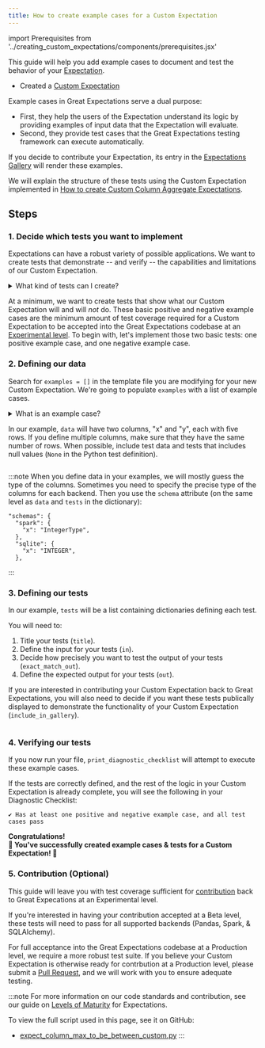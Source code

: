 ```yaml
---
title: How to create example cases for a Custom Expectation
---
```

import Prerequisites from '../creating_custom_expectations/components/prerequisites.jsx'

This guide will help you add example cases to document and test the behavior of your [Expectation](../../../reference/expectations/expectations.md). 

<Prerequisites>

 - Created a [Custom Expectation](../creating_custom_expectations/overview.md)

</Prerequisites>


Example cases in Great Expectations serve a dual purpose:
* First, they help the users of the Expectation understand its logic by providing examples of input data that the Expectation will evaluate.
* Second, they provide test cases that the Great Expectations testing framework can execute automatically.

If you decide to contribute your Expectation, its entry in the [Expectations Gallery](https://greatexpectations.io/expectations/) will render these examples.

We will explain the structure of these tests using the Custom Expectation implemented in [How to create Custom Column Aggregate Expectations](../creating_custom_expectations/how_to_create_custom_column_aggregate_expectations.md).

## Steps

### 1. Decide which tests you want to implement

Expectations can have a robust variety of possible applications. We want to create tests that demonstrate -- and verify -- the capabilities and limitations of our Custom Expectation.

<details>
  <summary>What kind of tests can I create?</summary>
These tests can include examples intended to pass, fail, or error out, and expected results can be as open-ended as <inlineCode>{`{"success": False}`}</inlineCode>, or as granular as:
<code>{`{
  "success": True,
  "expectation_config": {
      "expectation_type": "expect_column_value_z_scores_to_be_less_than",
      "kwargs": {
          "column": "a",
          "mostly": 0.9,
          "threshold": 4,
          "double_sided": True,
      },
      "meta": {},
  },
  "result": {
      "element_count": 6,
      "unexpected_count": 0,
      "unexpected_percent": 0.0,
      "partial_unexpected_list": [],
      "missing_count": 0,
      "missing_percent": 0.0,
      "unexpected_percent_total": 0.0,
      "unexpected_percent_nonmissing": 0.0,
  },
  "exception_info": {
      "raised_exception": False,
      "exception_traceback": None,
      "exception_message": None,
  }
}`}
</code>
</details>

At a minimum, we want to create tests that show what our Custom Expectation will and will *not* do. 
These basic positive and negative example cases are the minimum amount of test coverage required for a Custom Expectation to be accepted into the Great Expectations codebase at an [Experimental level](../../../contributing/contributing_maturity.md#contributing-expectations).
To begin with, let's implement those two basic tests: one positive example case, and one negative example case. 

### 2. Defining our data

Search for `examples = []` in the template file you are modifying for your new Custom Expectation. 
We're going to populate `examples` with a list of example cases.

<details>
  <summary>What is an example case?</summary>
Each example is a dictionary with two keys:
<ul>
<li> <code>data</code>: defines the input data of the example as a table/dataframe. </li>
<li> <code>tests</code>: a list of test cases that use the data defined above as input to validate against. </li>
    <ul>
        <li> <code>title</code>: a descriptive name for the test case. Make sure to have no spaces. </li>
        <li> <code>include_in_gallery</code>: set it to True if you want this test case to be visible in the gallery as an example (true for most test cases). </li>
        <li> <code>in</code>: contains exactly the parameters that you want to pass in to the Expectation. <inlineCode>{`"in": {"column": "x", "min_value": 4}`}</inlineCode> would be equivalent to <code>expect_column_max_to_be_between_custom(column="x", min_value=4)</code> </li>
        <li> <code>out</code>: indicates the results the test requires from the <code>ValidationResult</code> needed to pass. </li>
        <li> <code>exact_match_out</code>: if you set <code>exact_match_out=False</code>, then you don’t need to include all the elements of the result object - only the ones that are important to test, such as <inlineCode>{`{"success": True}`}</inlineCode>. </li>
    </ul>
</ul>
</details>

In our example, `data` will have two columns, "x" and "y", each with five rows. 
If you define multiple columns, make sure that they have the same number of rows. 
When possible, include test data and tests that includes null values (`None` in the Python test definition).

```python file=../../../../tests/integration/docusaurus/expectations/creating_custom_expectations/expect_column_max_to_be_between_custom.py#L46
```

:::note
When you define data in your examples, we will mostly guess the type of the columns. 
Sometimes you need to specify the precise type of the columns for each backend. Then you use the `schema` attribute (on the same level as `data` and `tests` in the dictionary):

```console
"schemas": {
  "spark": {
    "x": "IntegerType",
  },
  "sqlite": {
    "x": "INTEGER",
  },
```
:::

### 3. Defining our tests

In our example, `tests` will be a list containing dictionaries defining each test. 

You will need to:
1. Title your tests (`title`).
2. Define the input for your tests (`in`).
3. Decide how precisely you want to test the output of your tests (`exact_match_out`).
4. Define the expected output for your tests (`out`).

If you are interested in contributing your Custom Expectation back to Great Expectations, you will also need to decide if you want these tests publically displayed to demonstrate the functionality of your Custom Expectation (`include_in_gallery`).

```python file=../../../../tests/integration/docusaurus/expectations/creating_custom_expectations/expect_column_max_to_be_between_custom.py#L44-L76
```

### 4. Verifying our tests

If you now run your file, `print_diagnostic_checklist` will attempt to execute these example cases.

If the tests are correctly defined, and the rest of the logic in your Custom Expectation is already complete,
you will see the following in your Diagnostic Checklist:

```console
✔ Has at least one positive and negative example case, and all test cases pass
```

<div style={{"text-align":"center"}}>
<p style={{"color":"#8784FF","font-size":"1.4em"}}><b>
Congratulations!<br/>&#127881; You've successfully created example cases & tests for a Custom Expectation! &#127881;
</b></p>
</div>

### 5. Contribution (Optional)

This guide will leave you with test coverage sufficient for [contribution](../contributing/how_to_contribute_a_new_expectation_to_great_expectations.md) back to Great Expecations at an Experimental level.  

If you're interested in having your contribution accepted at a Beta level, these tests will need to pass for all supported backends (Pandas, Spark, & SQLAlchemy).

For full acceptance into the Great Expectations codebase at a Production level, we require a more robust test suite. 
If you believe your Custom Expectation is otherwise ready for contrbution at a Production level, please submit a [Pull Request](https://github.com/great-expectations/great_expectations/pull-requests), and we will work with you to ensure adequate testing.

:::note
For more information on our code standards and contribution, see our guide on [Levels of Maturity](../../../contributing/contributing_maturity.md#contributing-expectations) for Expectations.

To view the full script used in this page, see it on GitHub:
- [expect_column_max_to_be_between_custom.py](https://github.com/great-expectations/great_expectations/blob/hackathon-docs/tests/integration/docusaurus/expectations/creating_custom_expectations/expect_column_max_to_be_between_custom.py)
:::